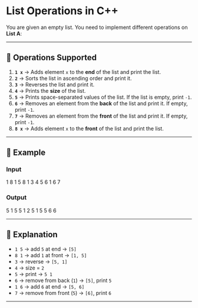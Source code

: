 # List Operations in C++

You are given an empty list. You need to implement different operations on **List A**:

---

## 🔹 Operations Supported

1. **`1 x`** → Adds element `x` to the **end** of the list and print the list.  
2. **`2`** → Sorts the list in ascending order and print it.  
3. **`3`** → Reverses the list and print it.  
4. **`4`** → Prints the **size** of the list.  
5. **`5`** → Prints space-separated values of the list. If the list is empty, print `-1`.  
6. **`6`** → Removes an element from the **back** of the list and print it. If empty, print `-1`.  
7. **`7`** → Removes an element from the **front** of the list and print it. If empty, print `-1`.  
8. **`8 x`** → Adds element `x` to the **front** of the list and print the list.  

---

## 🔹 Example

### Input

1
8
1 5 8 1 3 4 5 6 1 6 7


### Output

5
1 5
5 1
2
5 1
5
5 6
6


---

## 🔹 Explanation
- `1 5` → add `5` at end → `[5]`  
- `8 1` → add `1` at front → `[1, 5]`  
- `3` → reverse → `[5, 1]`  
- `4` → size = `2`  
- `5` → print → `5 1`  
- `6` → remove from back (`1`) → `[5]`, print `5`  
- `1 6` → add `6` at end → `[5, 6]`  
- `7` → remove from front (`5`) → `[6]`, print `6`  

---
